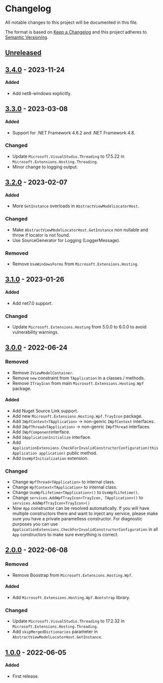 # Changelog
All notable changes to this project will be documented in this file.

The format is based on [Keep a Changelog](http://keepachangelog.com/en/1.0.0/)
and this project adheres to [Semantic Versioning](http://semver.org/spec/v2.0.0.html).

## [Unreleased]

## [3.4.0] - 2023-11-24
#### Added
- Add net8-windows explicitly.

## [3.3.0] - 2023-03-08
#### Added
- Support for .NET Framework 4.6.2 and .NET Framework 4.8.

### Changed
- Update `Microsoft.VisualStudio.Threading` to 17.5.22 in `Microsoft.Extensions.Hosting.Threading`.
- Minor change to logging output.

## [3.2.0] - 2023-02-07
#### Added
- More `GetInstance` overloads in `AbstractViewModelLocatorHost`.

### Changed
- Make `AbstractViewModelLocatorHost.GetInstance` non nullable and throw if locator is not found.
- Use SourceGenerator for Logging (LoggerMessage).

### Removed
- Remove `UseWindowsForms` from `Microsoft.Extensions.Hosting`.

## [3.1.0] - 2023-01-26
#### Added
- Add net7.0 support.

### Changed
- Update `Microsoft.Extensions.Hosting` from 5.0.0 to 6.0.0 to avoid vulnerability warnings.

## [3.0.0] - 2022-06-24
### Removed
- Remove `IViewModelContainer`.
- Remove `new` constraint from `TApplication` in a classes / methods.
- Remove `ITrayIcon` from main `Microsoft.Extensions.Hosting.Wpf` package.

#### Added
- Add Nuget Source Link support.
- Add new `Microsoft.Extensions.Hosting.Wpf.TrayIcon` package.
- Add `IWpfContext<TApplication>` → non-genric `IWpfContext` interfaces.
- Add `IWpfThread<TApplication>` → non-genric `IWpfThread` interfaces.
- Add `IWpfComponent`interface.
- Add `IApplicationInitialize` interface.
- Add `ApplicationExtensions.CheckForInvalidConstructorConfiguration(this Application application)` public method.
- Add `UseWpfInitialization` extension.

### Changed
- Change `WpfThread<TApplication>` to internal class.
- Change `WpfContext<TApplication>` to internal class.
- Change `UseWpfLifetime<TApplication>()` to `UseWpfLifetime()`.
- Change `services.AddWpfTrayIcon<TrayIcon, TApplication>()` to `services.AddWpfTrayIcon<TrayIcon>()`
- Now `App` constructor can be resolved automatically. If you will have multiple constructors there and want to inject any service, please make sure you have a private parametless constructor. For diagnostic purposes you can use `ApplicationExtensions.CheckForInvalidConstructorConfiguration` in all `App` constructors to make sure everything is correct.

## [2.0.0] - 2022-06-08
### Removed
- Remove Boostrap from `Microsoft.Extensions.Hosting.Wpf`.

#### Added
- Add `Microsoft.Extensions.Hosting.Wpf.Bootstrap` library.

### Changed
- Update `Microsoft.VisualStudio.Threading` to 17.2.32 in `Microsoft.Extensions.Hosting.Threading`.
- Add `skipMergedDictionaries` parameter in `AbstractViewModelLocatorHost.GetInstance`.

## [1.0.0] - 2022-06-05
#### Added
- First release.

[Unreleased]: https://github.com/ScarletKuro/Microsoft.Extensions.Hosting.Wpf/compare/HEAD..3.4.0
[3.4.0]: https://github.com/ScarletKuro/Microsoft.Extensions.Hosting.Wpf/compare/3.3.0..3.4.0
[3.3.0]: https://github.com/ScarletKuro/Microsoft.Extensions.Hosting.Wpf/compare/3.2.0..3.3.0
[3.2.0]: https://github.com/ScarletKuro/Microsoft.Extensions.Hosting.Wpf/compare/3.1.0..3.2.0
[3.1.0]: https://github.com/ScarletKuro/Microsoft.Extensions.Hosting.Wpf/compare/3.0.0..3.1.0
[3.0.0]: https://github.com/ScarletKuro/Microsoft.Extensions.Hosting.Wpf/compare/2.0.0..3.0.0
[2.0.0]: https://github.com/ScarletKuro/Microsoft.Extensions.Hosting.Wpf/compare/1.0.0..2.0.0
[1.0.0]: https://github.com/ScarletKuro/Microsoft.Extensions.Hosting.Wpf/commits/1.0.0
